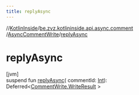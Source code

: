 ```yaml
---
title: replyAsync
---
```

//[KotlinInside](../../../index.html)/[be.zvz.kotlininside.api.async.comment](../index.html)
/[AsyncCommentWrite](index.html)/[replyAsync](reply-async.html)

# replyAsync

[jvm]\
suspend fun [replyAsync](reply-async.html)(
commentId: [Int](https://kotlinlang.org/api/latest/jvm/stdlib/kotlin/-int/index.html)):
Deferred&lt;[CommentWrite.WriteResult](../../be.zvz.kotlininside.api.comment/-comment-write/-write-result/index.html)
&gt;




